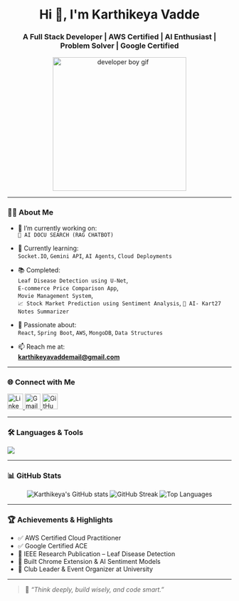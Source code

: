 <h1 align="center">Hi 👋, I'm Karthikeya Vadde</h1>
<h3 align="center">A Full Stack Developer | AWS Certified | AI Enthusiast | Problem Solver | Google Certified</h3>

<p align="center">
  <img src="https://cdn.dribbble.com/users/1059583/screenshots/4171367/coding-freak.gif" width="300" alt="developer boy gif">
</p>

---

### 👨‍💻 About Me

- 🔭 I’m currently working on:    
  `🧠 AI DOCU SEARCH (RAG CHATBOT) `  
 

- 🌱 Currently learning:  
  `Socket.IO`, `Gemini API`, `AI Agents`, `Cloud Deployments`

- 📚 Completed:  
  `Leaf Disease Detection using U-Net`,  
  `E-commerce Price Comparison App`,  
  `Movie Management System`,  
  `📈 Stock Market Prediction using Sentiment Analysis`,
  `🤖 AI- Kart27 Notes Summarizer`

- 🧠 Passionate about:  
  `React`, `Spring Boot`, `AWS`, `MongoDB`, `Data Structures`

- 📫 Reach me at:  
  **karthikeyavaddemail@gmail.com**

---

### 🌐 Connect with Me

<p align="left">
  <a href="https://www.linkedin.com/in/karthikeya-vadde/" target="_blank">
    <img src="https://img.icons8.com/color/48/linkedin.png" width="35" alt="LinkedIn"/>
  </a>
  <a href="mailto:karthikeyavaddemail@gmail.com" target="_blank">
    <img src="https://img.icons8.com/color/48/gmail-new.png" width="35" alt="Gmail"/>
  </a>
  <a href="https://github.com/Karthikeya30811" target="_blank">
    <img src="https://img.icons8.com/ios-glyphs/50/github.png" width="35" alt="GitHub"/>
  </a>
</p>

---

### 🛠️ Languages & Tools

<p align="left">
  <img src="https://skillicons.dev/icons?i=react,nodejs,java,spring,python,mongodb,postgres,aws,git,html,css,js" />
</p>

---

### 📊 GitHub Stats

<p align="center">
  <img src="https://github-readme-stats.vercel.app/api?username=karthikeya30811&show_icons=true&theme=tokyonight" alt="Karthikeya's GitHub stats" />
  <img src="https://github-readme-streak-stats.herokuapp.com/?user=karthikeya30811&theme=tokyonight" alt="GitHub Streak" />
  <img src="https://github-readme-stats.vercel.app/api/top-langs/?username=karthikeya30811&layout=compact&theme=tokyonight" alt="Top Languages" />
</p>

---

### 🏆 Achievements & Highlights

- ✅ AWS Certified Cloud Practitioner
- ✅ Google Certified ACE
- 📘 IEEE Research Publication – Leaf Disease Detection  
- 🧠 Built Chrome Extension & AI Sentiment Models  
- 🎯 Club Leader & Event Organizer at University  

---

> 🧠 *“Think deeply, build wisely, and code smart.”*
